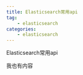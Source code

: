 ```yaml
---
title: Elasticsearch常用api
tag: 
    - elasticsearch
categories: 
    - elasticsearch
---
```

Elasticsearch常用api
<!--more-->

我也有内容